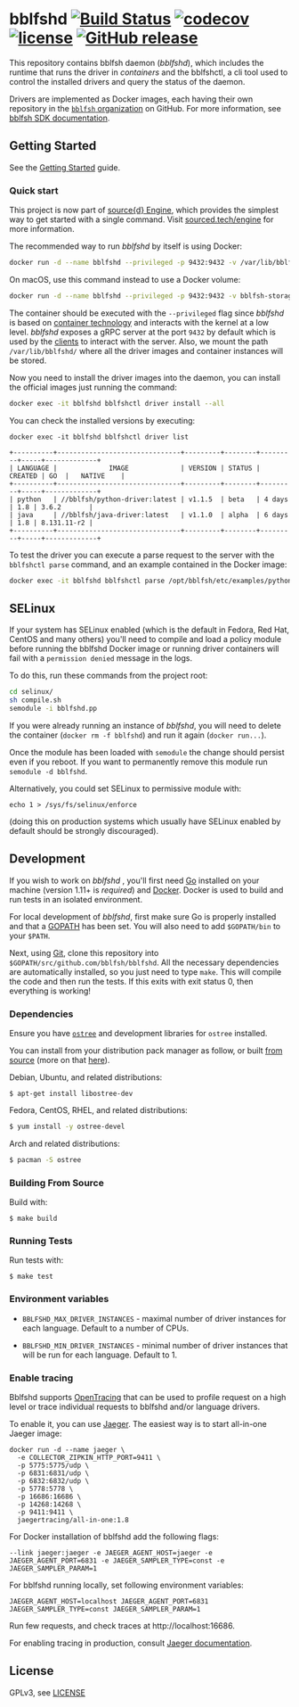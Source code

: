 # bblfshd [![Build Status](https://travis-ci.org/bblfsh/bblfshd.svg?branch=master)](https://travis-ci.org/bblfsh/bblfshd) [![codecov](https://codecov.io/gh/bblfsh/bblfshd/branch/master/graph/badge.svg)](https://codecov.io/gh/bblfsh/bblfshd) [![license](https://img.shields.io/badge/license-GPL--3.0-blue.svg)](https://github.com/bblfsh/bblfshd/blob/master/LICENSE) [![GitHub release](https://img.shields.io/github/release/bblfsh/bblfshd.svg)](https://github.com/bblfsh/bblfshd/releases)

This repository contains bblfsh daemon (*bblfshd*), which includes the
runtime that runs the driver in *containers* and the bblfshctl, a cli tool used
to control the installed drivers and query the status of the daemon.

Drivers are implemented as Docker images, each having their own repository in the 
[`bblfsh` organization](https://github.com/search?q=topic%3Adriver+org%3Abblfsh&type=Repositories)
on GitHub. For more information, see [bblfsh SDK documentation](https://doc.bblf.sh/writing-a-driver/babelfish-sdk.html).

## Getting Started

See the [Getting Started](https://doc.bblf.sh/using-babelfish/getting-started.html) guide.

### Quick start

This project is now part of [source{d} Engine](https://sourced.tech/engine),
which provides the simplest way to get started with a single command.
Visit [sourced.tech/engine](https://sourced.tech/engine) for more information.

The recommended way to run *bblfshd* by itself is using Docker:

```sh
docker run -d --name bblfshd --privileged -p 9432:9432 -v /var/lib/bblfshd:/var/lib/bblfshd bblfsh/bblfshd
```

On macOS, use this command instead to use a Docker volume:

```sh
docker run -d --name bblfshd --privileged -p 9432:9432 -v bblfsh-storage:/var/lib/bblfshd bblfsh/bblfshd
```


The container should be executed with the `--privileged` flag since *bblfshd* is
based on [container technology](https://github.com/opencontainers/runc/tree/master/libcontainer)
and interacts with the kernel at a low level. *bblfshd* exposes a gRPC server at
the port `9432` by default which is used by the [clients](https://github.com/search?q=topic%3Aclient+org%3Abblfsh&type=Repositories)
to interact with the server. Also, we mount the path `/var/lib/bblfshd/` where
all the driver images and container instances will be stored.

Now you need to install the driver images into the daemon, you can install
the official images just running the command:

```sh
docker exec -it bblfshd bblfshctl driver install --all
```

You can check the installed versions by executing:
```
docker exec -it bblfshd bblfshctl driver list
```

```
+----------+-------------------------------+---------+--------+---------+-----+-------------+
| LANGUAGE |             IMAGE             | VERSION | STATUS | CREATED | GO  |   NATIVE    |
+----------+-------------------------------+---------+--------+---------+-----+-------------+
| python   | //bblfsh/python-driver:latest | v1.1.5  | beta   | 4 days  | 1.8 | 3.6.2       |
| java     | //bblfsh/java-driver:latest   | v1.1.0  | alpha  | 6 days  | 1.8 | 8.131.11-r2 |
+----------+-------------------------------+---------+--------+---------+-----+-------------+
```

To test the driver you can execute a parse request to the server with the `bblfshctl parse` command,
and an example contained in the Docker image:

```sh
docker exec -it bblfshd bblfshctl parse /opt/bblfsh/etc/examples/python.py
```

## SELinux

If your system has SELinux enabled (which is the default in Fedora, Red Hat, CentOS
and many others) you'll need to compile and load a policy module before running the
bblfshd Docker image or running driver containers will fail with a `permission
denied` message in the logs. 

To do this, run these commands from the project root:

```bash
cd selinux/
sh compile.sh
semodule -i bblfshd.pp
```

If you were already running an instance of *bblfshd*, you will need to delete the
container (`docker rm -f bblfshd`) and run it again (`docker run...`).

Once the module has been loaded with `semodule` the change should persist even
if you reboot. If you want to permanently remove this module run `semodule -d bblfshd`.

Alternatively, you could set SELinux to permissive module with:

```
echo 1 > /sys/fs/selinux/enforce
```

(doing this on production systems which usually have SELinux enabled by default
should be strongly discouraged).

## Development

If you wish to work on *bblfshd* , you'll first need [Go](http://www.golang.org)
installed on your machine (version 1.11+ is *required*) and [Docker](https://docs.docker.com/engine/installation/).
Docker is used to build and run tests in an isolated environment.

For local development of *bblfshd*, first make sure Go is properly installed and
that a [GOPATH](http://golang.org/doc/code.html#GOPATH) has been set. You will
 also need to add `$GOPATH/bin` to your `$PATH`.

Next, using [Git](https://git-scm.com/), clone this repository into
`$GOPATH/src/github.com/bblfsh/bblfshd`. All the necessary dependencies are
automatically installed, so you just need to type `make`. This will compile the
code and then run the tests. If this exits with exit status 0, then everything
is working!


### Dependencies

Ensure you have [`ostree`](https://github.com/ostreedev/ostree) and development libraries for `ostree` installed.

You can install from your distribution pack manager as follow, or built [from source](https://github.com/ostreedev/ostree) (more on that [here](https://ostree.readthedocs.io/en/latest/#building)).

Debian, Ubuntu, and related distributions:
```
$ apt-get install libostree-dev
```

Fedora, CentOS, RHEL, and related distributions:
```bash
$ yum install -y ostree-devel
```

Arch and related distributions:

```bash
$ pacman -S ostree
```

### Building From Source

Build with:

```
$ make build
```

### Running Tests

Run tests with:

```
$ make test
```

### Environment variables

- `BBLFSHD_MAX_DRIVER_INSTANCES` - maximal number of driver instances for each language.
  Default to a number of CPUs.

- `BBLFSHD_MIN_DRIVER_INSTANCES` - minimal number of driver instances that will be run
  for each language. Default to 1.

### Enable tracing

Bblfshd supports [OpenTracing](https://opentracing.io/) that can be used to profile request on a high level or trace
individual requests to bblfshd and/or language drivers.

To enable it, you can use [Jaeger](https://www.jaegertracing.io/docs/1.8/getting-started/).
The easiest way is to start all-in-one Jaeger image:
```
docker run -d --name jaeger \
  -e COLLECTOR_ZIPKIN_HTTP_PORT=9411 \
  -p 5775:5775/udp \
  -p 6831:6831/udp \
  -p 6832:6832/udp \
  -p 5778:5778 \
  -p 16686:16686 \
  -p 14268:14268 \
  -p 9411:9411 \
  jaegertracing/all-in-one:1.8
```

For Docker installation of bblfshd add the following flags:
```
--link jaeger:jaeger -e JAEGER_AGENT_HOST=jaeger -e JAEGER_AGENT_PORT=6831 -e JAEGER_SAMPLER_TYPE=const -e JAEGER_SAMPLER_PARAM=1
```

For bblfshd running locally, set following environment variables:
```
JAEGER_AGENT_HOST=localhost JAEGER_AGENT_PORT=6831 JAEGER_SAMPLER_TYPE=const JAEGER_SAMPLER_PARAM=1
```

Run few requests, and check traces at http://localhost:16686.

For enabling tracing in production, consult [Jaeger documentation](https://www.jaegertracing.io/docs/1.8).

## License

GPLv3, see [LICENSE](LICENSE)


